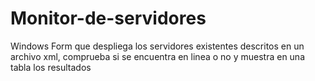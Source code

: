 # Monitor-de-servidores
Windows Form que despliega los servidores existentes descritos en un archivo xml, comprueba si se encuentra en linea o no y muestra en una tabla los resultados
